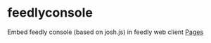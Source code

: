 feedlyconsole
=============

Embed feedly console (based on josh.js) in feedly web client
<a href="http://dougbeal.github.io/feedlyconsole/">Pages</a>
